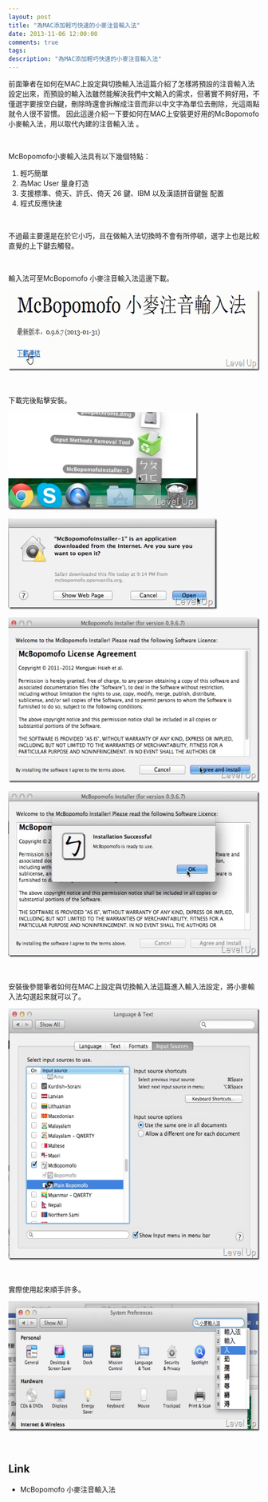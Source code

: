 ```yaml
---
layout: post
title: "為MAC添加輕巧快速的小麥注音輸入法"
date: 2013-11-06 12:00:00
comments: true
tags: 
description: "為MAC添加輕巧快速的小麥注音輸入法"
---
```

<p>
	前面筆者在如何在MAC上設定與切換輸入法這篇介紹了怎樣將預設的注音輸入法設定出來，而預設的輸入法雖然能解決我們中文輸入的需求，但著實不夠好用，不僅選字要按空白鍵，刪除時還會拆解成注音而非以中文字為單位去刪除，光這兩點就令人很不習慣。 因此這邊介紹一下要如何在MAC上安裝更好用的McBopomofo小麥輸入法，用以取代內建的注音輸入法 。</p>
<p>
	 </p>
<p>
	McBopomofo小麥輸入法具有以下幾個特點：</p>
<ol>
	<li>
		輕巧簡單</li>
	<li>
		為Mac User 量身打造</li>
	<li>
		支援標準、倚天、許氏、倚天 26 鍵、IBM 以及漢語拼音鍵盤 配置</li>
	<li>
		程式反應快速</li>
</ol>
<p>
	 </p>
<p>
	不過最主要還是在於它小巧，且在做輸入法切換時不會有所停頓，選字上也是比較直覺的上下鍵去觸發。</p>
<p>
	 </p>
<p>
	輸入法可至McBopomofo 小麥注音輸入法這邊下載。</p>
<p>
	<img alt="image" border="0" height="162" src="\images\posts\abdd390f-ed34-4b8d-984b-2f624eaac981\image_thumb.png" style="border-left-width: 0px; border-right-width: 0px; border-bottom-width: 0px; border-top-width: 0px" width="628" /></p>
<p>
	 </p>
<p>
	下載完後點擊安裝。</p>
<p>
	<img alt="screenshot(7)" border="0" height="196" src="\images\posts\abdd390f-ed34-4b8d-984b-2f624eaac981\screenshot(7)_thumb.png" style="border-left-width: 0px; border-right-width: 0px; border-bottom-width: 0px; border-top-width: 0px" width="381" /></p>
<p>
	<img alt="screenshot(8)" border="0" height="182" src="\images\posts\abdd390f-ed34-4b8d-984b-2f624eaac981\screenshot(8)_thumb.png" style="border-left-width: 0px; border-right-width: 0px; border-bottom-width: 0px; border-top-width: 0px" width="419" /></p>
<p>
	<img alt="screenshot(9)" border="0" height="330" src="\images\posts\abdd390f-ed34-4b8d-984b-2f624eaac981\screenshot(9)_thumb.png" style="border-left-width: 0px; border-right-width: 0px; border-bottom-width: 0px; border-top-width: 0px" width="554" /></p>
<p>
	<img alt="screenshot(10)" border="0" height="332" src="\images\posts\abdd390f-ed34-4b8d-984b-2f624eaac981\screenshot(10)_thumb.png" style="border-left-width: 0px; border-right-width: 0px; border-bottom-width: 0px; border-top-width: 0px" width="554" /></p>
<p>
	 </p>
<p>
	安裝後參閱筆者如何在MAC上設定與切換輸入法這篇進入輸入法設定，將小麥輸入法勾選起來就可以了。</p>
<p>
	<img alt="screenshot(11)" border="0" height="504" src="\images\posts\abdd390f-ed34-4b8d-984b-2f624eaac981\screenshot(11)_thumb.png" style="border-left-width: 0px; border-right-width: 0px; border-bottom-width: 0px; border-top-width: 0px" width="580" /></p>
<p>
	 </p>
<p>
	實際使用起來順手許多。</p>
<p>
	<img alt="screenshot(12)" border="0" height="260" src="\images\posts\abdd390f-ed34-4b8d-984b-2f624eaac981\screenshot(12)_thumb.png" style="border-top: 0px; border-right: 0px; border-bottom: 0px; border-left: 0px" width="623" /></p>
<p>
	 </p>
<h2>
	Link</h2>
<ul>
	<li>
		McBopomofo 小麥注音輸入法</li>
</ul>
